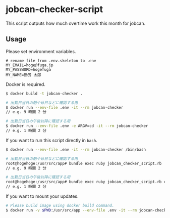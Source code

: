 # jobcan-checker-script

This script outputs how much overtime work this month for jobcan.

## Usage

Please set environment variables.

```
# rename file from .env.skeleton to .env
MY_EMAIL=hoge@fuga.jp
MY_PASSWORD=hogefuga
MY_NAME=勤労 太郎
```

Docker is required.

```sh
$ docker build -t jobcan-checker .

# 出勤日当日の朝や休日などに確認する用
$ docker run --env-file .env -it --rm jobcan-checker
// e.g. 9 時間 2 分

# 出勤日当日の午後以降に確認する用
$ docker run --env-file .env -e ARGV=cd -it --rm jobcan-checker
// e.g. 1 時間 2 分
```

If you want to run this script directly in `bash`.

```sh
$ docker run --env-file .env -it --rm jobcan-checker /bin/bash

# 出勤日当日の朝や休日などに確認する用
root@hogehoge:/usr/src/app# bundle exec ruby jobcan_checker_script.rb
// e.g. 9 時間 2 分

# 出勤日当日の午後以降に確認する用
root@hogehoge:/usr/src/app# bundle exec ruby jobcan_checker_script.rb cd
// e.g. 1 時間 2 分
```

If you want to mount your updates.

```sh
# Please build image using docker build command.
$ docker run -v $PWD:/usr/src/app --env-file .env -it --rm jobcan-checker
```
